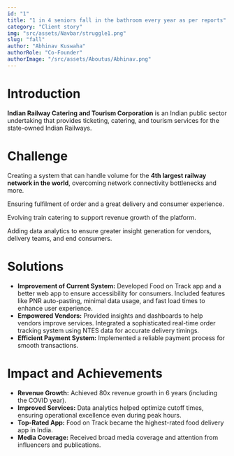 ```yaml
---
id: "1"
title: "1 in 4 seniors fall in the bathroom every year as per reports"
category: "Client story"
img: "src/assets/Navbar/struggle1.png"
slug: "fall"
author: "Abhinav Kuswaha"
authorRole: "Co-Founder"
authorImage: "/src/assets/Aboutus/Abhinav.png"
---
```


# Introduction

**Indian Railway Catering and Tourism Corporation** is an Indian public sector undertaking that provides ticketing, catering, and tourism services for the state-owned Indian Railways.

# Challenge

Creating a system that can handle volume for the **4th largest railway network in the world**, overcoming network connectivity bottlenecks and more.

Ensuring fulfilment of order and a great delivery and consumer experience.

Evolving train catering to support revenue growth of the platform.

Adding data analytics to ensure greater insight generation for vendors, delivery teams, and end consumers.

# Solutions

- **Improvement of Current System:** Developed Food on Track app and a better web app to ensure accessibility for consumers. Included features like PNR auto-pasting, minimal data usage, and fast load times to enhance user experience.
- **Empowered Vendors:** Provided insights and dashboards to help vendors improve services. Integrated a sophisticated real-time order tracking system using NTES data for accurate delivery timings.
- **Efficient Payment System:** Implemented a reliable payment process for smooth transactions.

# Impact and Achievements

- **Revenue Growth:** Achieved 80x revenue growth in 6 years (including the COVID year).
- **Improved Services:** Data analytics helped optimize cutoff times, ensuring operational excellence even during peak hours.
- **Top-Rated App:** Food on Track became the highest-rated food delivery app in India.
- **Media Coverage:** Received broad media coverage and attention from influencers and publications.
